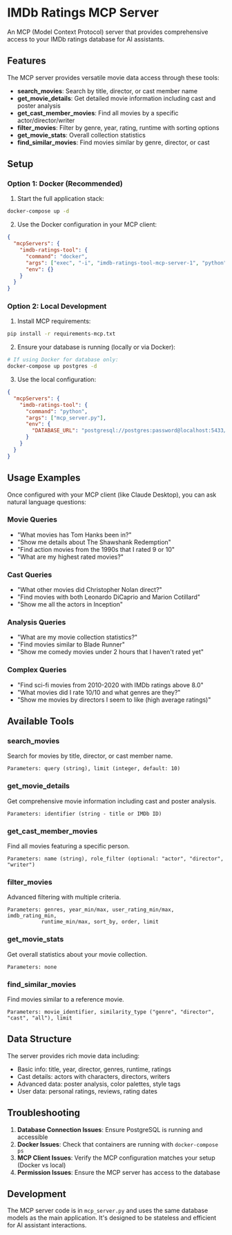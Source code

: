# IMDb Ratings MCP Server

An MCP (Model Context Protocol) server that provides comprehensive access to your IMDb ratings database for AI assistants.

## Features

The MCP server provides versatile movie data access through these tools:

- **search_movies**: Search by title, director, or cast member name
- **get_movie_details**: Get detailed movie information including cast and poster analysis
- **get_cast_member_movies**: Find all movies by a specific actor/director/writer
- **filter_movies**: Filter by genre, year, rating, runtime with sorting options
- **get_movie_stats**: Overall collection statistics
- **find_similar_movies**: Find movies similar by genre, director, or cast

## Setup

### Option 1: Docker (Recommended)

1. Start the full application stack:
```bash
docker-compose up -d
```

2. Use the Docker configuration in your MCP client:
```json
{
  "mcpServers": {
    "imdb-ratings-tool": {
      "command": "docker",
      "args": ["exec", "-i", "imdb-ratings-tool-mcp-server-1", "python", "mcp_server.py"],
      "env": {}
    }
  }
}
```

### Option 2: Local Development

1. Install MCP requirements:
```bash
pip install -r requirements-mcp.txt
```

2. Ensure your database is running (locally or via Docker):
```bash
# If using Docker for database only:
docker-compose up postgres -d
```

3. Use the local configuration:
```json
{
  "mcpServers": {
    "imdb-ratings-tool": {
      "command": "python",
      "args": ["mcp_server.py"],
      "env": {
        "DATABASE_URL": "postgresql://postgres:password@localhost:5433/imdb_ratings"
      }
    }
  }
}
```

## Usage Examples

Once configured with your MCP client (like Claude Desktop), you can ask natural language questions:

### Movie Queries
- "What movies has Tom Hanks been in?"
- "Show me details about The Shawshank Redemption"
- "Find action movies from the 1990s that I rated 9 or 10"
- "What are my highest rated movies?"

### Cast Queries
- "What other movies did Christopher Nolan direct?"
- "Find movies with both Leonardo DiCaprio and Marion Cotillard"
- "Show me all the actors in Inception"

### Analysis Queries
- "What are my movie collection statistics?"
- "Find movies similar to Blade Runner"
- "Show me comedy movies under 2 hours that I haven't rated yet"

### Complex Queries
- "Find sci-fi movies from 2010-2020 with IMDb ratings above 8.0"
- "What movies did I rate 10/10 and what genres are they?"
- "Show me movies by directors I seem to like (high average ratings)"

## Available Tools

### search_movies
Search for movies by title, director, or cast member name.
```
Parameters: query (string), limit (integer, default: 10)
```

### get_movie_details  
Get comprehensive movie information including cast and poster analysis.
```
Parameters: identifier (string - title or IMDb ID)
```

### get_cast_member_movies
Find all movies featuring a specific person.
```
Parameters: name (string), role_filter (optional: "actor", "director", "writer")
```

### filter_movies
Advanced filtering with multiple criteria.
```
Parameters: genres, year_min/max, user_rating_min/max, imdb_rating_min, 
           runtime_min/max, sort_by, order, limit
```

### get_movie_stats
Get overall statistics about your movie collection.
```
Parameters: none
```

### find_similar_movies
Find movies similar to a reference movie.
```
Parameters: movie_identifier, similarity_type ("genre", "director", "cast", "all"), limit
```

## Data Structure

The server provides rich movie data including:
- Basic info: title, year, director, genres, runtime, ratings
- Cast details: actors with characters, directors, writers
- Advanced data: poster analysis, color palettes, style tags
- User data: personal ratings, reviews, rating dates

## Troubleshooting

1. **Database Connection Issues**: Ensure PostgreSQL is running and accessible
2. **Docker Issues**: Check that containers are running with `docker-compose ps`
3. **MCP Client Issues**: Verify the MCP configuration matches your setup (Docker vs local)
4. **Permission Issues**: Ensure the MCP server has access to the database

## Development

The MCP server code is in `mcp_server.py` and uses the same database models as the main application. It's designed to be stateless and efficient for AI assistant interactions.